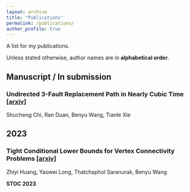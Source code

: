 ```yaml
---
layout: archive
title: "Publications"
permalink: /publications/
author_profile: true
---
```


A list for my publications.

Unless stated otherwise, author names are in **alphabetical order**. 

## Manuscript / In submission

### Undirected 3-Fault Replacement Path in Nearly Cubic Time [[arxiv]](https://arxiv.org/abs/2411.18312)

Shucheng Chi, Ran Duan, Benyu Wang, Tianle Xie

## 2023

### Tight Conditional Lower Bounds for Vertex Connectivity Problems [[arxiv]](https://arxiv.org/abs/2212.00359)

Zhiyi Huang, Yaowei Long, Thatchaphol Saranurak, Benyu Wang

**STOC 2023**

